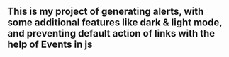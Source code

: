 ## This is my project of generating alerts, with some additional features like dark & light mode, and preventing default action of links with the help of Events in js
